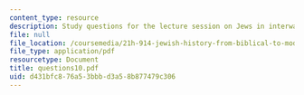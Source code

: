 ```yaml
---
content_type: resource
description: Study questions for the lecture session on Jews in interwar Europe.
file: null
file_location: /coursemedia/21h-914-jewish-history-from-biblical-to-modern-times-fall-2007/d431bfc876a53bbbd3a58b877479c306_questions10.pdf
file_type: application/pdf
resourcetype: Document
title: questions10.pdf
uid: d431bfc8-76a5-3bbb-d3a5-8b877479c306
---
```

